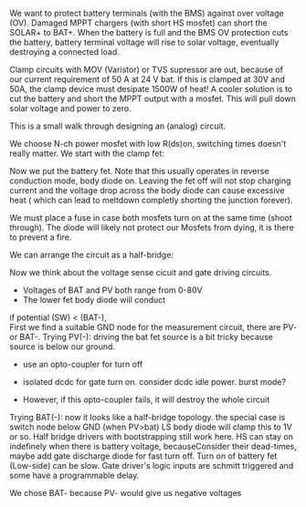 We want to protect battery terminals (with the BMS) against over voltage (OV).
Damaged MPPT chargers (with short HS mosfet) can short the SOLAR+ to BAT+. When the battery is full and the BMS OV
protection cuts the battery, battery terminal voltage will rise to solar voltage, eventually destroying a connected
load.

Clamp circuits with MOV (Varistor) or TVS supressor are out, because of our current requirement of 50 A at 24 V bat.
If this is clamped at 30V and 50A, the clamp device must desipate 1500W of heat!
A cooler solution is to cut the battery and short the MPPT output with a mosfet. This will pull down solar voltage and
power to zero.

This is a small walk through designing an (analog) circuit.

We choose N-ch power mosfet with low R(ds)on, switching times doesn't really matter.
We start with the clamp fet:

Now we put the battery fet. Note that this usually operates in reverse conduction mode, body diode on.
Leaving the fet off will not stop charging current and the voltage drop across the body diode can cause excessive heat (
which can lead to meltdown completly shorting the junction forever).

We must place a fuse in case both mosfets turn on at the same time (shoot through). The diode will likely not protect
our Mosfets from dying, it is there to prevent a fire.

We can arrange the circuit as a half-bridge:

Now we think about the voltage sense cicuit and gate driving circuits.

* Voltages of BAT and PV both range from 0-80V
* The lower fet body diode will conduct

if potential (SW) < (BAT-),  
First we find a suitable GND node for the measurement circuit, there are PV- or BAT-.
Trying PV(-):
driving the bat fet source is a bit tricky because source is below our ground.

* use an opto-coupler for turn off
* isolated dcdc for gate turn on. consider dcdc idle power. burst mode?

* However, if this opto-coupler fails, it will destroy the whole circuit

Trying BAT(-):
now it looks like a half-bridge topology. the special case is switch node below GND (when PV>bat)
LS body diode will clamp this to 1V or so.
Half bridge drivers with bootstrapping still work here. HS can stay on indefinely when there is battery voltage, becauseConsider their dead-times, maybe add gate discharge diode for
fast turn off.
Turn on of battery fet (Low-side) can be slow.
Gate driver's logic inputs are schmitt triggered and some have a programmable delay.

We chose BAT- because PV- would give us negative voltages 